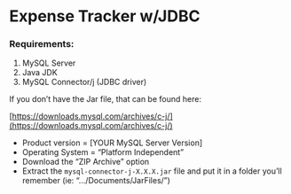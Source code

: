 # Expense Tracker w/JDBC

### Requirements:
1. MySQL Server
2. Java JDK 
3. MySQL Connector/j (JDBC driver)


If you don’t have the Jar file, that can be found here:

[https://downloads.mysql.com/archives/c-j/](https://downloads.mysql.com/archives/c-j/)

- Product version = [YOUR MySQL Server Version]
- Operating System = “Platform Independent”
- Download the “ZIP Archive” option
- Extract the `mysql-connector-j-X.X.X.jar` file and put it in a folder you’ll remember (ie: “…/Documents/JarFiles/”)
